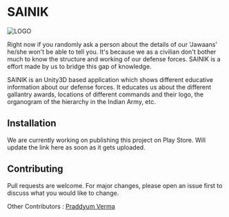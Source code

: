 # SAINIK

![LOGO](https://user-images.githubusercontent.com/62637430/102684818-df149280-4201-11eb-95ea-d05ebf29bb76.jpg)

Right now if you randomly ask a person about the details of our 'Jawaans' he/she won't be able to tell you. It's because we as a civilian don't bother much to know the structure and working of our defense forces. SAINIK is a effort made by us to bridge this gap of knowledge.

SAINIK is an Unity3D based application which shows different educative information about our defense forces. It educates us about the different gallantry awards, locations of different commands and their logo, the organogram of the hierarchy in the Indian Army, etc.

## Installation

We are currently working on publishing this project on Play Store. Will update the link here as soon as it gets uploaded.


## Contributing
Pull requests are welcome. For major changes, please open an issue first to discuss what you would like to change.

Other Contributors :
[Praddyum Verma](https://github.com/Praddy2009)

